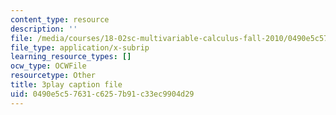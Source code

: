 ```yaml
---
content_type: resource
description: ''
file: /media/courses/18-02sc-multivariable-calculus-fall-2010/0490e5c57631c6257b91c33ec9904d29_IYlzo-bxrqs.srt
file_type: application/x-subrip
learning_resource_types: []
ocw_type: OCWFile
resourcetype: Other
title: 3play caption file
uid: 0490e5c5-7631-c625-7b91-c33ec9904d29
---
```

